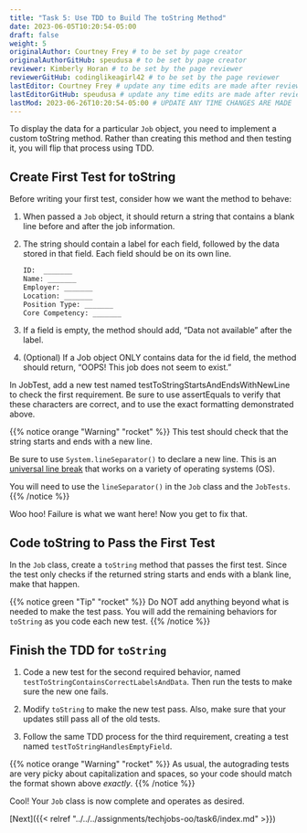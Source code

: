 ```yaml
---
title: "Task 5: Use TDD to Build The toString Method"
date: 2023-06-05T10:20:54-05:00
draft: false
weight: 5
originalAuthor: Courtney Frey # to be set by page creator
originalAuthorGitHub: speudusa # to be set by page creator
reviewer: Kimberly Horan # to be set by the page reviewer
reviewerGitHub: codinglikeagirl42 # to be set by the page reviewer
lastEditor: Courtney Frey # update any time edits are made after review
lastEditorGitHub: speudusa # update any time edits are made after review
lastMod: 2023-06-26T10:20:54-05:00 # UPDATE ANY TIME CHANGES ARE MADE
---
```


To display the data for a particular `Job` object, you need to implement a custom toString method. Rather than creating this method and then testing it, you will flip that process using TDD.

## Create First Test for toString
Before writing your first test, consider how we want the method to behave:

1. When passed a `Job` object, it should return a string that contains a blank line before and after the job information.

1. The string should contain a label for each field, followed by the data stored in that field. Each field should be on its own line.

   ```bash
   ID:  _______
   Name: _______
   Employer: _______
   Location: _______
   Position Type: _______
   Core Competency: _______
   ```
1. If a field is empty, the method should add, “Data not available” after the label.

4. (Optional) If a Job object ONLY contains data for the id field, the method should return, “OOPS! This job does not seem to exist.”

In JobTest, add a new test named testToStringStartsAndEndsWithNewLine to check the first requirement. Be sure to use assertEquals to verify that these characters are correct, and to use the exact formatting demonstrated above.

{{% notice orange "Warning" "rocket" %}} 
 This test should check that the string starts and ends with a new line.  

 Be sure to use `System.lineSeparator()` to declare a new line. This is an [universal line break](https://www.geeksforgeeks.org/system-lineseparator-method-in-java-with-examples/) that works on a variety of operating systems (OS).

 You will need to use the `lineSeparator()` in the `Job` class and the `JobTests`.  
{{% /notice %}}

Woo hoo! Failure is what we want here! Now you get to fix that.

## Code toString to Pass the First Test

In the `Job` class, create a `toString` method that passes the first test. Since the test only checks if the returned string starts and ends with a blank line, make that happen.

{{% notice green "Tip" "rocket" %}} 
 Do NOT add anything beyond what is needed to make the test pass. You will add the remaining behaviors for `toString` as you code each new test.
{{% /notice %}}

## Finish the TDD for `toString`
1. Code a new test for the second required behavior, named `testToStringContainsCorrectLabelsAndData`. Then run the tests to make sure the new one fails.

1. Modify `toString` to make the new test pass. Also, make sure that your updates still pass all of the old tests.

1. Follow the same TDD process for the third requirement, creating a test named `testToStringHandlesEmptyField`.

{{% notice orange "Warning" "rocket" %}} 
 As usual, the autograding tests are very picky about capitalization and spaces, so your code should match the format shown above _exactly_.
{{% /notice %}}

Cool! Your `Job` class is now complete and operates as desired.

[Next]({{< relref "../../../assignments/techjobs-oo/task6/index.md" >}})